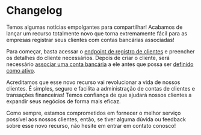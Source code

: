 # Changelog

Temos algumas notícias empolgantes para compartilhar! Acabamos de lançar um recurso totalmente novo que torna extremamente fácil para as empresas registrar seus clientes com contas bancárias associadas!

Para começar, basta acessar o [endpoint de registro de clientes](/reference/pt-BR/customer-register.md) e preencher os detalhes do cliente necessários. Depois de criar o cliente, será necessário [associar uma conta bancária](/reference/pt-BR/bank-account-association.md) a ele antes que possa ser [definido como ativo](/reference/pt-BR/customer-set-as-active.md).

Acreditamos que esse novo recurso vai revolucionar a vida de nossos clientes. É simples, seguro e facilita a administração de contas de clientes e transações financeiras! Temos confiança de que ajudará nossos clientes a expandir seus negócios de forma mais eficaz.

Como sempre, estamos comprometidos em fornecer o melhor serviço possível aos nossos clientes, então, se tiver alguma dúvida ou feedback sobre esse novo recurso, não hesite em entrar em contato conosco!
